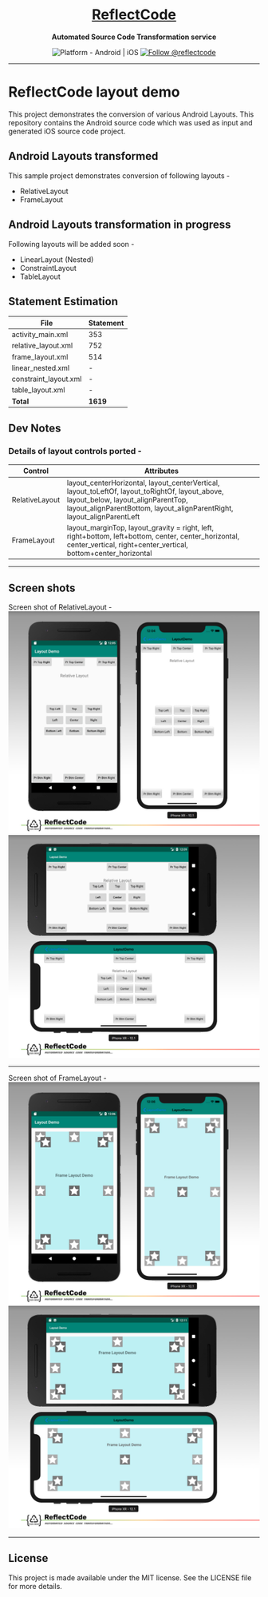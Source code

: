 <h1 align="center">
  <a href="http://www.reflectcode.com">
    ReflectCode
  </a>
</h1>
<p align="center">
  <strong>Automated Source Code Transformation service</strong><br>
</p>

<p align="center">
  <img src="https://img.shields.io/badge/Platform-Android%20%7C%20iOS-green" alt="Platform - Android | iOS" />
 
  <a href="https://twitter.com/intent/follow?screen_name=reflectcode">
    <img src="https://img.shields.io/twitter/follow/reflectcode.svg?label=Follow%20@reflectcode" alt="Follow @reflectcode" />
  </a>
  
</p>


-----
# ReflectCode layout demo
This project demonstrates the conversion of various Android Layouts.
This repository contains the Android source code which was used as input and generated iOS source code project.

## Android Layouts transformed
This sample project demonstrates conversion of following layouts - 
* RelativeLayout
* FrameLayout

## Android Layouts transformation in progress
Following layouts will be added soon - 
* LinearLayout (Nested)
* ConstraintLayout
* TableLayout

## Statement Estimation
| File | Statement |
|---------|------------|
| activity_main.xml | 353 |
| relative_layout.xml | 752 |
| frame_layout.xml | 514 |
| linear_nested.xml | - |
| constraint_layout.xml | - |
| table_layout.xml | - |
| **Total** | **1619** |


## Dev Notes

### Details of layout controls ported -
| Control | Attributes |
|---------|------------|
| RelativeLayout | layout_centerHorizontal, layout_centerVertical, layout_toLeftOf, layout_toRightOf, layout_above, layout_below, layout_alignParentTop, layout_alignParentBottom, layout_alignParentRight, layout_alignParentLeft |
| FrameLayout | layout_marginTop, layout_gravity = right, left, right+bottom, left+bottom, center, center_horizontal, center_vertical, right+center_vertical, bottom+center_horizontal | 

-----

## Screen shots

Screen shot of RelativeLayout - 
<img src="/Visuals/relative_layout_portrait.jpg" alt="relative_layout_portrait"/>
<img src="/Visuals/relative_layout_landscape.jpg" alt="relative_layout_landscape"/>

-----

Screen shot of FrameLayout - 
<img src="/Visuals/frame_layout_portrait.jpg" alt="frame_layout_portrait"/>
<img src="/Visuals/frame_layout_landscape.jpg" alt="frame_layout_landscape"/>

-----

## License

This project is made available under the MIT license. See the LICENSE file for more details.
